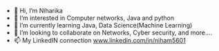 - 👋 Hi, I’m Niharika
- 👀 I’m interested in Computer networks, Java and python
- 🌱 I’m currently learning Java, Data Science(Machine Learning)
- 💞️ I’m looking to collaborate on Networks, Cyber security, and more....
- 📫 My LinkedIN connection www.linkedin.com/in/niham5601



<!---
Niha1005/Niha1005 is a ✨ special ✨ repository because its `README.md` (this file) appears on your GitHub profile.
You can click the Preview link to take a look at your changes.
--->
